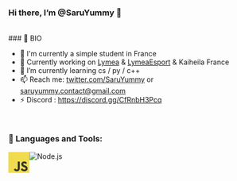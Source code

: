 ### Hi there, I’m @SaruYummy 👋
<br>
 ### 🎈 BIO

- 🏢 I'm currently a simple student in France
- 🧧 Currently working on [Lymea](https://twitter.com/Lymea) & [LymeaEsport](https://twitter.com/LymeaEsport) & Kaiheila France
- 🌱 I’m currently learning cs / py / c++
- 📫 Reach me: [twitter.com/SaruYummy](https://twitter.com/SaruYummy) or saruyummy.contact@gmail.com
- ⚡️ Discord : https://discord.gg/CfRnbH3Pcq
<br>

### 🔨 Languages and Tools:

<a href="https://developer.mozilla.org/en-US/docs/Web/JavaScript" target="_blank"> <img align="left" alt="JavaScript" height ="42px"  src="https://raw.githubusercontent.com/github/explore/80688e429a7d4ef2fca1e82350fe8e3517d3494d/topics/javascript/javascript.png"> </a>
<a href="https://nodejs.org" target="_blank"><img align="left" alt="Node.js" height ="42px" src="https://raw.githubusercontent.com/rahul-jha98/github_readme_icons/main/language_and_tools/square/node/node.svg"></a>

<br>





